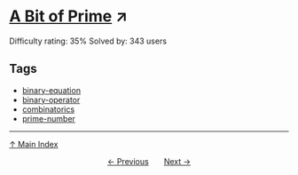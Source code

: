 # [A Bit of Prime](https://projecteuler.net/problem=734) ↗️

Difficulty rating: 35%
Solved by: 343 users
## Tags

- [binary-equation](../tags/binary-equation.md)
- [binary-operator](../tags/binary-operator.md)
- [combinatorics](../tags/combinatorics.md)
- [prime-number](../tags/prime-number.md)



---

[↑ Main Index](../README.md)


<div align=center><a href='733.md'>← Previous</a> &nbsp;&nbsp; &nbsp;&nbsp;  <a href='735.md'>Next →</a></div>
